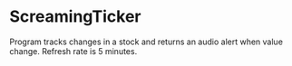 # ScreamingTicker
Program tracks changes in a stock and returns an audio alert when value change.  Refresh rate is 5 minutes.

